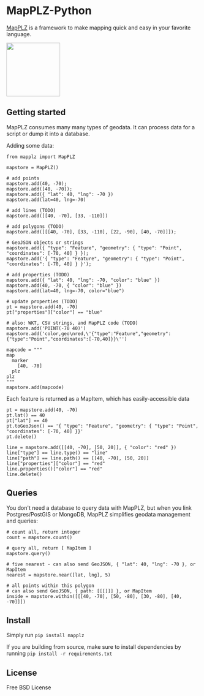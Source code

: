 # MapPLZ-Python

[MapPLZ](http://mapplz.com) is a framework to make mapping quick and easy in
your favorite language.

<img src="https://raw.githubusercontent.com/mapmeld/mapplz-python/master/logo.jpg" width="140"/>

## Getting started

MapPLZ consumes many many types of geodata. It can process data for a script or dump
it into a database.

Adding some data:

```
from mapplz import MapPLZ

mapstore = MapPLZ()

# add points
mapstore.add(40, -70);
mapstore.add([40, -70]);
mapstore.add({ "lat": 40, "lng": -70 })
mapstore.add(lat=40, lng=-70)

# add lines (TODO)
mapstore.add([[40, -70], [33, -110]])

# add polygons (TODO)
mapstore.add([[[40, -70], [33, -110], [22, -90], [40, -70]]]);

# GeoJSON objects or strings
mapstore.add({ "type": "Feature", "geometry": { "type": "Point", "coordinates": [-70, 40] } });
mapstore.add('{ "type": "Feature", "geometry": { "type": "Point", "coordinates": [-70, 40] } }');

# add properties (TODO)
mapstore.add({ "lat": 40, "lng": -70, "color": "blue" })
mapstore.add(40, -70, { "color": "blue" })
mapstore.add(lat=40, lng=-70, color="blue")

# update properties (TODO)
pt = mapstore.add(40, -70)
pt["properties"]["color"] == "blue"

# also: WKT, CSV strings, and MapPLZ code (TODO)
mapstore.add('POINT(-70 40)')
mapstore.add('color,geo\nred,\'{"type":"Feature","geometry":{"type":"Point","coordinates":[-70,40]}}\'')

mapcode = """
map
  marker
    [40, -70]
  plz
plz
"""
mapstore.add(mapcode)
```

Each feature is returned as a MapItem, which has easily-accessible data

```
pt = mapstore.add(40, -70)
pt.lat() == 40
pt["lat"] == 40
pt.toGeoJson() == '{ "type": "Feature", "geometry": { "type": "Point", "coordinates": [-70, 40] }}'
pt.delete()

line = mapstore.add([[40, -70], [50, 20]], { "color": "red" })
line["type"] == line.type() == "line"
line["path"] == line.path() == [[40, -70], [50, 20]]
line["properties"]["color"] == "red"
line.properties()["color"] == "red"
line.delete()
```

## Queries

You don't need a database to query data with MapPLZ, but when you link
Postgres/PostGIS or MongoDB, MapPLZ simplifies geodata management and queries:

```
# count all, return integer
count = mapstore.count()

# query all, return [ MapItem ]
mapstore.query()

# five nearest - can also send GeoJSON, { "lat": 40, "lng": -70 }, or MapItem
nearest = mapstore.near([lat, lng], 5)

# all points within this polygon
# can also send GeoJSON, { path: [[[]]] }, or MapItem
inside = mapstore.within([[[40, -70], [50, -80], [30, -80], [40, -70]]])
```

## Install

Simply run ```pip install mapplz```

If you are building from source, make sure to install dependencies by running ```pip install -r requirements.txt```

## License

Free BSD License

